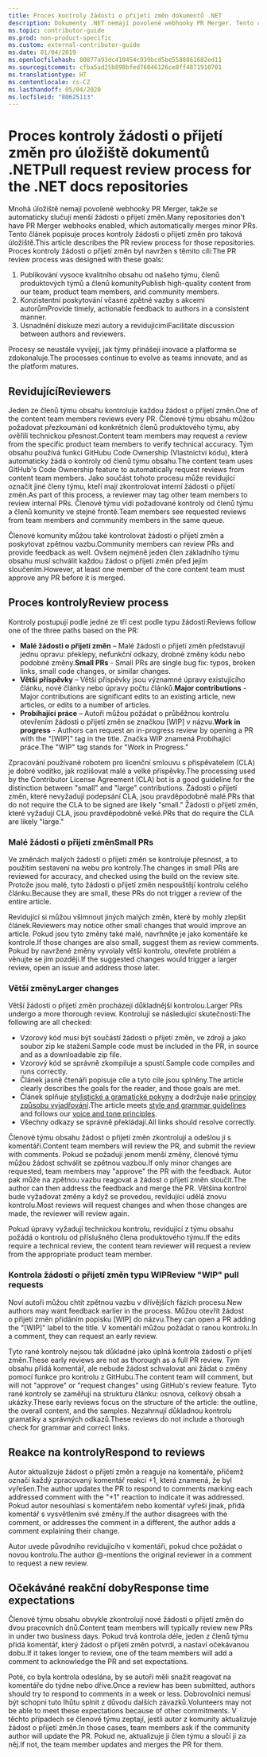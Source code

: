 ```yaml
---
title: Proces kontroly žádosti o přijetí změn dokumentů .NET
description: Dokumenty .NET nemají povolené webhooky PR Merger. Tento článek popisuje proces kontroly žádosti o přijetí změn pro taková úložiště.
ms.topic: contributor-guide
ms.prod: non-product-specific
ms.custom: external-contributor-guide
ms.date: 01/04/2019
ms.openlocfilehash: 80877a93dc410454c939bcd5be5588861682ed11
ms.sourcegitcommit: cfba5ad25b898bfed76046126ce8ff4871910701
ms.translationtype: HT
ms.contentlocale: cs-CZ
ms.lasthandoff: 05/04/2020
ms.locfileid: "80625113"
---
```

# <a name="pull-request-review-process-for-the-net-docs-repositories"></a><span data-ttu-id="1660e-104">Proces kontroly žádosti o přijetí změn pro úložiště dokumentů .NET</span><span class="sxs-lookup"><span data-stu-id="1660e-104">Pull request review process for the .NET docs repositories</span></span>

<span data-ttu-id="1660e-105">Mnohá úložiště nemají povolené webhooky PR Merger, takže se automaticky slučují menší žádosti o přijetí změn.</span><span class="sxs-lookup"><span data-stu-id="1660e-105">Many repositories don't have PR Merger webhooks enabled, which automatically merges minor PRs.</span></span> <span data-ttu-id="1660e-106">Tento článek popisuje proces kontroly žádosti o přijetí změn pro taková úložiště.</span><span class="sxs-lookup"><span data-stu-id="1660e-106">This article describes the PR review process for those repositories.</span></span> <span data-ttu-id="1660e-107">Proces kontroly žádosti o přijetí změn byl navržen s těmito cíli:</span><span class="sxs-lookup"><span data-stu-id="1660e-107">The PR review process was designed with these goals:</span></span>

1. <span data-ttu-id="1660e-108">Publikování vysoce kvalitního obsahu od našeho týmu, členů produktových týmů a členů komunity</span><span class="sxs-lookup"><span data-stu-id="1660e-108">Publish high-quality content from our team, product team members, and community members.</span></span>
1. <span data-ttu-id="1660e-109">Konzistentní poskytování včasné zpětné vazby s akcemi autorům</span><span class="sxs-lookup"><span data-stu-id="1660e-109">Provide timely, actionable feedback to authors in a consistent manner.</span></span>
1. <span data-ttu-id="1660e-110">Usnadnění diskuze mezi autory a revidujícími</span><span class="sxs-lookup"><span data-stu-id="1660e-110">Facilitate discussion between authors and reviewers.</span></span>

<span data-ttu-id="1660e-111">Procesy se neustále vyvíjejí, jak týmy přinášejí inovace a platforma se zdokonaluje.</span><span class="sxs-lookup"><span data-stu-id="1660e-111">The processes continue to evolve as teams innovate, and as the platform matures.</span></span>

## <a name="reviewers"></a><span data-ttu-id="1660e-112">Revidující</span><span class="sxs-lookup"><span data-stu-id="1660e-112">Reviewers</span></span>

<span data-ttu-id="1660e-113">Jeden ze členů týmu obsahu kontroluje každou žádost o přijetí změn.</span><span class="sxs-lookup"><span data-stu-id="1660e-113">One of the content team members reviews every PR.</span></span> <span data-ttu-id="1660e-114">Členové týmu obsahu můžou požadovat přezkoumání od konkrétních členů produktového týmu, aby ověřili technickou přesnost.</span><span class="sxs-lookup"><span data-stu-id="1660e-114">Content team members may request a review from the specific product team members to verify technical accuracy.</span></span> <span data-ttu-id="1660e-115">Tým obsahu používá funkci GitHubu Code Ownership (Vlastnictví kódu), která automaticky žádá o kontroly od členů týmu obsahu.</span><span class="sxs-lookup"><span data-stu-id="1660e-115">The content team uses GitHub's Code Ownership feature to automatically request reviews from content team members.</span></span> <span data-ttu-id="1660e-116">Jako součást tohoto procesu může revidující označit jiné členy týmu, kteří mají zkontrolovat interní žádosti o přijetí změn.</span><span class="sxs-lookup"><span data-stu-id="1660e-116">As part of this process, a reviewer may tag other team members to review internal PRs.</span></span> <span data-ttu-id="1660e-117">Členové týmu vidí požadované kontroly od členů týmu a členů komunity ve stejné frontě.</span><span class="sxs-lookup"><span data-stu-id="1660e-117">Team members see requested reviews from team members and community members in the same queue.</span></span>

<span data-ttu-id="1660e-118">Členové komunity můžou také kontrolovat žádosti o přijetí změn a poskytovat zpětnou vazbu.</span><span class="sxs-lookup"><span data-stu-id="1660e-118">Community members can review PRs and provide feedback as well.</span></span> <span data-ttu-id="1660e-119">Ovšem nejméně jeden člen základního týmu obsahu musí schválit každou žádost o přijetí změn před jejím sloučením.</span><span class="sxs-lookup"><span data-stu-id="1660e-119">However, at least one member of the core content team must approve any PR before it is merged.</span></span>

## <a name="review-process"></a><span data-ttu-id="1660e-120">Proces kontroly</span><span class="sxs-lookup"><span data-stu-id="1660e-120">Review process</span></span>

<span data-ttu-id="1660e-121">Kontroly postupují podle jedné ze tří cest podle typu žádosti:</span><span class="sxs-lookup"><span data-stu-id="1660e-121">Reviews follow one of the three paths based on the PR:</span></span>

- <span data-ttu-id="1660e-122">**Malé žádosti o přijetí změn** – Malé žádosti o přijetí změn představují jednu opravu: překlepy, nefunkční odkazy, drobné změny kódu nebo podobné změny.</span><span class="sxs-lookup"><span data-stu-id="1660e-122">**Small PRs** - Small PRs are single bug fix: typos, broken links, small code changes, or similar changes.</span></span>
- <span data-ttu-id="1660e-123">**Větší příspěvky** – Větší příspěvky jsou významné úpravy existujícího článku, nové články nebo úpravy počtu článků.</span><span class="sxs-lookup"><span data-stu-id="1660e-123">**Major contributions** - Major contributions are significant edits to an existing article, new articles, or edits to a number of articles.</span></span>
- <span data-ttu-id="1660e-124">**Probíhající práce** – Autoři můžou požádat o průběžnou kontrolu otevřením žádosti o přijetí změn se značkou [WIP] v názvu.</span><span class="sxs-lookup"><span data-stu-id="1660e-124">**Work in progress** - Authors can request an in-progress review by opening a PR with the "[WIP]" tag in the title.</span></span> <span data-ttu-id="1660e-125">Značka WIP znamená Probíhající práce.</span><span class="sxs-lookup"><span data-stu-id="1660e-125">The "WIP" tag stands for "Work in Progress."</span></span> 

<span data-ttu-id="1660e-126">Zpracování používané robotem pro licenční smlouvu s přispěvatelem (CLA) je dobré vodítko, jak rozlišovat malé a velké příspěvky.</span><span class="sxs-lookup"><span data-stu-id="1660e-126">The processing used by the Contributor License Agreement (CLA) bot is a good guideline for the distinction between "small" and "large" contributions.</span></span> <span data-ttu-id="1660e-127">Žádosti o přijetí změn, které nevyžadují podepsání CLA, jsou pravděpodobně malé.</span><span class="sxs-lookup"><span data-stu-id="1660e-127">PRs that do not require the CLA to be signed are likely "small."</span></span> <span data-ttu-id="1660e-128">Žádosti o přijetí změn, které vyžadují CLA, jsou pravděpodobně velké.</span><span class="sxs-lookup"><span data-stu-id="1660e-128">PRs that do require the CLA are likely "large."</span></span>

### <a name="small-prs"></a><span data-ttu-id="1660e-129">Malé žádosti o přijetí změn</span><span class="sxs-lookup"><span data-stu-id="1660e-129">Small PRs</span></span>

<span data-ttu-id="1660e-130">Ve změnách malých žádostí o přijetí změn se kontroluje přesnost, a to použitím sestavení na webu pro kontroly.</span><span class="sxs-lookup"><span data-stu-id="1660e-130">The changes in small PRs are reviewed for accuracy, and checked using the build on the review site.</span></span> <span data-ttu-id="1660e-131">Protože jsou malé, tyto žádosti o přijetí změn nespouštějí kontrolu celého článku.</span><span class="sxs-lookup"><span data-stu-id="1660e-131">Because they are small, these PRs do not trigger a review of the entire article.</span></span> 

<span data-ttu-id="1660e-132">Revidující si můžou všimnout jiných malých změn, které by mohly zlepšit článek.</span><span class="sxs-lookup"><span data-stu-id="1660e-132">Reviewers may notice other small changes that would improve an article.</span></span> <span data-ttu-id="1660e-133">Pokud jsou tyto změny také malé, navrhněte je jako komentáře ke kontrole.</span><span class="sxs-lookup"><span data-stu-id="1660e-133">If those changes are also small, suggest them as review comments.</span></span> <span data-ttu-id="1660e-134">Pokud by navržené změny vyvolaly větší kontrolu, otevřete problém a věnujte se jim později.</span><span class="sxs-lookup"><span data-stu-id="1660e-134">If the suggested changes would trigger a larger review, open an issue and address those later.</span></span> 

### <a name="larger-changes"></a><span data-ttu-id="1660e-135">Větší změny</span><span class="sxs-lookup"><span data-stu-id="1660e-135">Larger changes</span></span>

<span data-ttu-id="1660e-136">Větší žádosti o přijetí změn procházejí důkladnější kontrolou.</span><span class="sxs-lookup"><span data-stu-id="1660e-136">Larger PRs undergo a more thorough review.</span></span> <span data-ttu-id="1660e-137">Kontrolují se následující skutečnosti:</span><span class="sxs-lookup"><span data-stu-id="1660e-137">The following are all checked:</span></span>

- <span data-ttu-id="1660e-138">Vzorový kód musí být součástí žádosti o přijetí změn, ve zdroji a jako soubor zip ke stažení.</span><span class="sxs-lookup"><span data-stu-id="1660e-138">Sample code must be included in the PR, in source and as a downloadable zip file.</span></span>
- <span data-ttu-id="1660e-139">Vzorový kód se správně zkompiluje a spustí.</span><span class="sxs-lookup"><span data-stu-id="1660e-139">Sample code compiles and runs correctly.</span></span>
- <span data-ttu-id="1660e-140">Článek jasně čtenáři popisuje cíle a tyto cíle jsou splněny.</span><span class="sxs-lookup"><span data-stu-id="1660e-140">The article clearly describes the goals for the reader, and those goals are met.</span></span>
- <span data-ttu-id="1660e-141">Článek splňuje [stylistické a gramatické pokyny](dotnet-style-guide.md) a dodržuje naše [principy způsobu vyjadřování](dotnet-voice-tone.md).</span><span class="sxs-lookup"><span data-stu-id="1660e-141">The article meets [style and grammar guidelines](dotnet-style-guide.md) and follows our [voice and tone principles](dotnet-voice-tone.md).</span></span>
- <span data-ttu-id="1660e-142">Všechny odkazy se správně překládají.</span><span class="sxs-lookup"><span data-stu-id="1660e-142">All links should resolve correctly.</span></span>

<span data-ttu-id="1660e-143">Členové týmu obsahu žádost o přijetí změn zkontrolují a odešlou ji s komentáři.</span><span class="sxs-lookup"><span data-stu-id="1660e-143">Content team members will review the PR, and submit the review with comments.</span></span> <span data-ttu-id="1660e-144">Pokud se požadují jenom menší změny, členové týmu můžou žádost schválit se zpětnou vazbou.</span><span class="sxs-lookup"><span data-stu-id="1660e-144">If only minor changes are requested, team members may "approve" the PR with the feedback.</span></span> <span data-ttu-id="1660e-145">Autor pak může na zpětnou vazbu reagovat a žádost o přijetí změn sloučit.</span><span class="sxs-lookup"><span data-stu-id="1660e-145">The author can then address the feedback and merge the PR.</span></span> <span data-ttu-id="1660e-146">Většina kontrol bude vyžadovat změny a když se provedou, revidující udělá znovu kontrolu.</span><span class="sxs-lookup"><span data-stu-id="1660e-146">Most reviews will request changes and when those changes are made, the reviewer will review again.</span></span>

<span data-ttu-id="1660e-147">Pokud úpravy vyžadují technickou kontrolu, revidující z týmu obsahu požádá o kontrolu od příslušného člena produktového týmu.</span><span class="sxs-lookup"><span data-stu-id="1660e-147">If the edits require a technical review, the content team reviewer will request a review from the appropriate product team member.</span></span>

### <a name="review-wip-pull-requests"></a><span data-ttu-id="1660e-148">Kontrola žádostí o přijetí změn typu WIP</span><span class="sxs-lookup"><span data-stu-id="1660e-148">Review "WIP" pull requests</span></span>

<span data-ttu-id="1660e-149">Noví autoři můžou chtít zpětnou vazbu v dřívějších fázích procesu.</span><span class="sxs-lookup"><span data-stu-id="1660e-149">New authors may want feedback earlier in the process.</span></span> <span data-ttu-id="1660e-150">Můžou otevřít žádost o přijetí změn přidáním popisku [WIP] do názvu.</span><span class="sxs-lookup"><span data-stu-id="1660e-150">They can open a PR adding the "[WIP]" label to the title.</span></span> <span data-ttu-id="1660e-151">V komentáři můžou požádat o ranou kontrolu.</span><span class="sxs-lookup"><span data-stu-id="1660e-151">In a comment, they can request an early review.</span></span>

<span data-ttu-id="1660e-152">Tyto rané kontroly nejsou tak důkladné jako úplná kontrola žádosti o přijetí změn.</span><span class="sxs-lookup"><span data-stu-id="1660e-152">These early reviews are not as thorough as a full PR review.</span></span> <span data-ttu-id="1660e-153">Tým obsahu přidá komentář, ale nebude žádost schvalovat ani žádat o změny pomocí funkce pro kontrolu z GitHubu.</span><span class="sxs-lookup"><span data-stu-id="1660e-153">The content team will comment, but will not "approve" or "request changes" using GitHub's review feature.</span></span> <span data-ttu-id="1660e-154">Tyto rané kontroly se zaměřují na strukturu článku: osnova, celkový obsah a ukázky.</span><span class="sxs-lookup"><span data-stu-id="1660e-154">These early reviews focus on the structure of the article: the outline, the overall content, and the samples.</span></span> <span data-ttu-id="1660e-155">Nezahrnují důkladnou kontrolu gramatiky a správných odkazů.</span><span class="sxs-lookup"><span data-stu-id="1660e-155">These reviews do not include a thorough check for grammar and correct links.</span></span>

## <a name="respond-to-reviews"></a><span data-ttu-id="1660e-156">Reakce na kontroly</span><span class="sxs-lookup"><span data-stu-id="1660e-156">Respond to reviews</span></span>

<span data-ttu-id="1660e-157">Autor aktualizuje žádost o přijetí změn a reaguje na komentáře, přičemž označí každý zpracovaný komentář reakcí +1, která znamená, že byl vyřešen.</span><span class="sxs-lookup"><span data-stu-id="1660e-157">The author updates the PR to respond to comments marking each addressed comment with the "+1" reaction to indicate it was addressed.</span></span> <span data-ttu-id="1660e-158">Pokud autor nesouhlasí s komentářem nebo komentář vyřeší jinak, přidá komentář s vysvětlením své změny.</span><span class="sxs-lookup"><span data-stu-id="1660e-158">If the author disagrees with the comment, or addresses the comment in a different, the author adds a comment explaining their change.</span></span>

<span data-ttu-id="1660e-159">Autor uvede původního revidujícího v komentáři, pokud chce požádat o novou kontrolu.</span><span class="sxs-lookup"><span data-stu-id="1660e-159">The author @-mentions the original reviewer in a comment to request a new review.</span></span> 

## <a name="response-time-expectations"></a><span data-ttu-id="1660e-160">Očekáváné reakční doby</span><span class="sxs-lookup"><span data-stu-id="1660e-160">Response time expectations</span></span>

<span data-ttu-id="1660e-161">Členové týmu obsahu obvykle zkontrolují nové žádosti o přijetí změn do dvou pracovních dnů.</span><span class="sxs-lookup"><span data-stu-id="1660e-161">Content team members will typically review new PRs in under two business days.</span></span> <span data-ttu-id="1660e-162">Pokud trvá kontrola déle, jeden z členů týmu přidá komentář, který žádost o přijetí změn potvrdí, a nastaví očekávanou dobu.</span><span class="sxs-lookup"><span data-stu-id="1660e-162">If it takes longer to review, one of the team members will add a comment to acknowledge the PR and set expectations.</span></span>

<span data-ttu-id="1660e-163">Poté, co byla kontrola odeslána, by se autoři měli snažit reagovat na komentáře do týdne nebo dříve.</span><span class="sxs-lookup"><span data-stu-id="1660e-163">Once a review has been submitted, authors should try to respond to comments in a week or less.</span></span> <span data-ttu-id="1660e-164">Dobrovolníci nemusí být schopni tuto lhůtu splnit z důvodu dalších závazků.</span><span class="sxs-lookup"><span data-stu-id="1660e-164">Volunteers may not be able to meet these expectations because of other commitments.</span></span> <span data-ttu-id="1660e-165">V těchto případech se členové týmu zeptají, jestli autor z komunity aktualizuje žádost o přijetí změn.</span><span class="sxs-lookup"><span data-stu-id="1660e-165">In those cases, team members ask if the community author will update the PR.</span></span> <span data-ttu-id="1660e-166">Pokud ne, aktualizuje ji člen týmu a sloučí ji za něj.</span><span class="sxs-lookup"><span data-stu-id="1660e-166">If not, the team member updates and merges the PR for them.</span></span>
